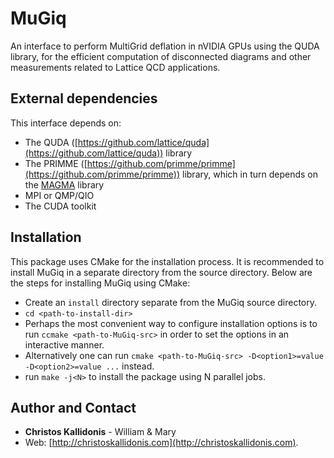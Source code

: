 # MuGiq
An interface to perform MultiGrid deflation in nVIDIA GPUs using the QUDA library, for the efficient computation of disconnected diagrams and other measurements related to Lattice QCD applications.


## External dependencies

This interface depends on:
* The QUDA ([https://github.com/lattice/quda](https://github.com/lattice/quda)) library
* The PRIMME ([https://github.com/primme/primme](https://github.com/primme/primme)) library, which in turn depends on the [MAGMA](https://icl.cs.utk.edu/magma/) library
* MPI or QMP/QIO
* The CUDA toolkit


## Installation

This package uses CMake for the installation process. It is recommended to install MuGiq in a separate directory from the source directory.
Below are the steps for installing MuGiq using CMake:
* Create an `install` directory separate from the MuGiq source directory.
* `cd <path-to-install-dir>`
* Perhaps the most convenient way to configure installation options is to run `ccmake <path-to-MuGiq-src>` in order to set the options in an interactive manner.
* Alternatively one can run `cmake <path-to-MuGiq-src> -D<option1>=value -D<option2>=value ...` instead.
* run `make -j<N>` to install the package using N parallel jobs.


## Author and Contact

* **Christos Kallidonis** - William & Mary
* Web: [http://christoskallidonis.com](http://christoskallidonis.com).

